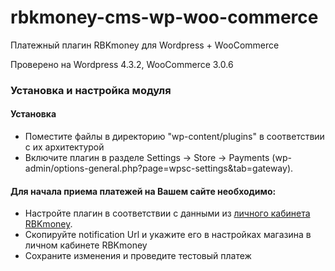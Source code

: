 # rbkmoney-cms-wp-woo-commerce

Платежный плагин RBKmoney для Wordpress + WooCommerce

Проверено на Wordpress 4.3.2, WooCommerce 3.0.6

### Установка и настройка модуля

#### Установка

- Поместите файлы в директорию "wp-content/plugins" в соответствии с их архитектурой
- Включите плагин в разделе Settings -> Store -> Payments (wp-admin/options-general.php?page=wpsc-settings&tab=gateway).


#### Для начала приема платежей на Вашем сайте необходимо:

- Настройте плагин в соответствии с данными из [личного кабинета RBKmoney](https://dashboard.rbk.money).
- Скопируйте notification Url и укажите его в настройках магазина в личном кабинете RBKmoney
- Сохраните изменения и проведите тестовый платеж
